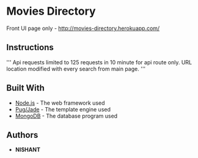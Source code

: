 # Movies Directory

Front UI page only - http://movies-directory.herokuapp.com/

## Instructions
'''
Api requests limited to 125 requests in 10 minute for api route only.
URL location modified with every search from main page.
'''

## Built With
* [Node.js](http://www.nodejs.org) - The web framework used
* [Pug/Jade](http://www.pugjs.org) - The template engine used
* [MongoDB](http://www.mongodb.com) - The database program used

## Authors

* **NISHANT**
